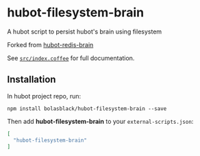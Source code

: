 # hubot-filesystem-brain

A hubot script to persist hubot's brain using filesystem

Forked from [hubot-redis-brain](https://github.com/hubot-scripts/hubot-redis-brain)

See [`src/index.coffee`](src/index.coffee) for full documentation.

## Installation

In hubot project repo, run:

`npm install bolasblack/hubot-filesystem-brain --save`

Then add **hubot-filesystem-brain** to your `external-scripts.json`:

```json
[
  "hubot-filesystem-brain"
]
```
